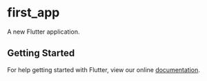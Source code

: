 # first_app

A new Flutter application.

## Getting Started

For help getting started with Flutter, view our online
[documentation](https://flutter.io/).

